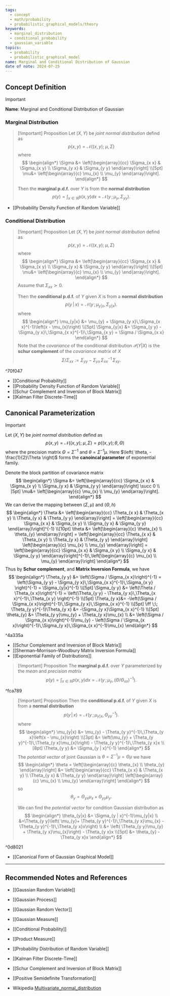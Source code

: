 ```yaml
---
tags:
  - concept
  - math/probability
  - probabilistic_graphical_models/theory
keywords:
  - marginal_distribution
  - conditional_probability
  - gaussian_variable
topics:
  - probability
  - probabilistic_graphical_model
name: Marginal and Conditional Distribution of Gaussian
date of note: 2024-07-25
---
```


## Concept Definition

>[!important]
>**Name**: Marginal and Conditional Distribution of Gaussian

### Marginal Distribution

>[!important] Proposition
>Let $(X, Y)$ be *joint normal distribution* defind as 
>$$
>p(x, y) = \mathcal{N}\left( (x,y);\; \mu,\, \Sigma \right)
>$$
>where
>$$
>\begin{align*}
> \Sigma &= \left[\begin{array}{cc}
>\Sigma_{x x} & \Sigma_{x y} \\
>\Sigma_{y x} & \Sigma_{y y}
>\end{array}\right] \\[5pt]
> \mu&= \left[\begin{array}{c}
>\mu_{x}  \\
>\mu_{y} 
>\end{array}\right].
>\end{align*}
>$$
>
>Then the **marginal p.d.f.** over $Y$ is from the **normal distribution**
>$$
>p(y) = \int_{x \in \mathbb{R}}p(x, y)dx = \mathcal{N}(y\,;\, \mu_{y},\, \Sigma_{y y}).
>$$

- [[Probability Density Function of Random Variable]]

### Conditional Distribution

>[!important] Proposition
>Let $(X, Y)$ be *joint normal distribution* defind as 
>$$
>p(x, y) = \mathcal{N}\left( (x,y);\; \mu,\, \Sigma \right)
>$$
>where
>$$
>\begin{align*}
> \Sigma &= \left[\begin{array}{cc}
>\Sigma_{x x} & \Sigma_{x y} \\
>\Sigma_{y x} & \Sigma_{y y}
>\end{array}\right] \\[5pt]
> \mu&= \left[\begin{array}{c}
>\mu_{x}  \\
>\mu_{y} 
>\end{array}\right].
>\end{align*}
>$$
>Assume that $\Sigma_{x x} \succ 0$.
>
>Then the **conditional p.d.f.** of $Y$ given $X$ is from a **normal distribution**
>$$
>p(y \,|\, x) = \mathcal{N}(y\,;\, \mu_{y|x},\, \Sigma_{y|x}).
>$$
>where
>$$
>\begin{align*}
> \mu_{y|x} &= \mu_{y} + \Sigma_{y x}\,\Sigma_{x x}^{-1}\left(x - \mu_{x}\right) \\[5pt]
> \Sigma_{y|x} &= \Sigma_{y y} - \Sigma_{y x}\,\Sigma_{x x}^{-1}\,\Sigma_{x y} = \Sigma / \Sigma_{x x}
>\end{align*}
>$$
>Note that the *covariance* of the conditional distribution $\mathcal{P}(Y|X)$ is the **schur complement** of the *covariance matrix* of $X$ $$\Sigma / \Sigma_{x x} := \Sigma_{y y} - \Sigma_{y x}\,\Sigma_{x x}^{-1}\,\Sigma_{x y}.$$

^70f047


- [[Conditional Probability]]
- [[Probability Density Function of Random Variable]]
- [[Schur Complement and Inversion of Block Matrix]]
- [[Kalman Filter Discrete-Time]]

## Canonical Parameterization 

>[!important] 
>Let $(X, Y)$ be *joint normal distribution* defind as 
>$$
>p(x, y) = \mathcal{N}\left( (x,y);\; \mu,\, \Sigma \right) = p((x,y); \theta, \Theta)
>$$
>where the precision matrix $\Theta = \Sigma^{-1}$ and $\theta = \Sigma^{-1}\mu$. Here $\left( \theta, -\frac{1}{2}\Theta \right)$ forms the **canoincal parameter** of exponential family.
>
>Denote the block partition of covariance matrix
>$$
>\begin{align*}
> \Sigma &= \left[\begin{array}{cc}
>\Sigma_{x x} & \Sigma_{x y} \\
>\Sigma_{y x} & \Sigma_{y y}
>\end{array}\right] \succ 0 \\[5pt]
> \mu&= \left[\begin{array}{c}
>\mu_{x}  \\
>\mu_{y} 
>\end{array}\right].
>\end{align*}
>$$
>We can derive the mapping between $(\Sigma, \mu)$ and $(\Theta, h)$
>$$
>\begin{align*}
> \Theta &= \left[\begin{array}{cc}
>\Theta_{x x} & \Theta_{x y} \\
>\Theta_{y x} & \Theta_{y y}
>\end{array}\right] = \left[\begin{array}{cc}
>\Sigma_{x x} & \Sigma_{x y} \\
>\Sigma_{y x} & \Sigma_{y y}
>\end{array}\right]^{-1} \\[10pt]
>\theta &= \left[\begin{array}{c}
>\theta_{x}  \\
>\theta_{y} 
>\end{array}\right]  = \left[\begin{array}{cc}
>\Theta_{x x} & \Theta_{x y} \\
>\Theta_{y x} & \Theta_{y y}
>\end{array}\right] \left[\begin{array}{c}
>\mu_{x}  \\
>\mu_{y} 
>\end{array}\right] =  \left[\begin{array}{cc}
>\Sigma_{x x} & \Sigma_{x y} \\
>\Sigma_{y x} & \Sigma_{y y}
>\end{array}\right]^{-1}\,\left[\begin{array}{c}
>\mu_{x}  \\
>\mu_{y} 
>\end{array}\right] 
>\end{align*}
>$$
>Thus by **Schur complement**, and **Matrix Inversion Formula**, we have
>$$
>\begin{align*}
>\Theta_{y y} &= \left(\Sigma / \Sigma_{x x}\right)^{-1} =  \left(\Sigma_{y y} - \Sigma_{y x}\,\Sigma_{x x}^{-1}\,\Sigma_{x y} \right)^{-1} = \Sigma_{y|x}^{-1} \\[5pt]
> \Sigma_{y y} &= \left(\Theta / \Theta_{x x}\right)^{-1} = \left(\Theta_{y y} - \Theta_{y x}\,\Theta_{x x}^{-1}\,\Theta_{x y} \right)^{-1} \\[5pt]
> \Theta_{y x}&= -\left(\Sigma / \Sigma_{x x}\right)^{-1}\,\Sigma_{y x}\,\Sigma_{x x}^{-1}  \\[5pt]
> \iff \;\; \Theta_{y y}^{-1}\Theta_{y x} &= -\Sigma_{y x}\Sigma_{x x}^{-1} \\[5pt]
> \theta_{y} &= \Theta_{y y}\mu_{y} + \Theta_{y x}\mu_{x}  \\
> &= \left(\Sigma / \Sigma_{x x}\right)^{-1}\mu_{y} - \left(\Sigma / \Sigma_{x x}\right)^{-1}\,\Sigma_{y x}\,\Sigma_{x x}^{-1}\mu_{x}
>\end{align*}
>$$

^4a335a

- [[Schur Complement and Inversion of Block Matrix]]
- [[Sherman–Morrison–Woodbury Matrix Inversion Formula]]
- [[Exponential Family of Distributions]]


>[!important] Proposition
>The **marginal p.d.f.** over $Y$ parameterized by the *mean* and *precision matrix*
>$$
>p(y) = \int_{x \in \mathbb{R}}p(x, y)dx = \mathcal{N}(y\,;\, \mu_{y},\, \left(\Theta / \Theta_{x x}\right)^{-1} ).
>$$

^fca789

>[!important] Proposition
>Then the **conditional p.d.f.** of $Y$ given $X$ is from a **normal distribution**
>$$
>p(y \,|\, x) = \mathcal{N}(y\,;\, \mu_{y|x},\, \Theta_{y y}^{-1}).
>$$
>where
>$$
>\begin{align*}
> \mu_{y|x} &= \mu_{y} - \Theta_{y y}^{-1}\,\Theta_{y x}\left(x - \mu_{x}\right) \\[3pt]
> &= \left(\mu_{y} +  \Theta_{y y}^{-1}\,\Theta_{y x}\mu_{x}\right) - \Theta_{y y}^{-1}\,\Theta_{y x}x  \\[8pt]
> \Theta_{y y} &= \Sigma_{y | x}^{-1}
>\end{align*}
>$$
>The *potential vector* of joint Gaussian is $\theta =\Sigma^{-1}\mu = \Theta\mu$  we have
>$$
>\begin{align*}
> \theta = \left[\begin{array}{c}
>\theta_{x}  \\
>\theta_{y} 
>\end{array}\right]  &= \left[\begin{array}{cc}
>\Theta_{x x} & \Theta_{x y} \\
>\Theta_{y x} & \Theta_{y y}
>\end{array}\right] \left[\begin{array}{c}
>\mu_{x}  \\
>\mu_{y} 
>\end{array}\right] 
>\end{align*}
>$$
>so
>$$
>\theta_{y} = \Theta_{y x}\mu_{x} + \Theta_{y y}\mu_{y}.
>$$
>
>We can find the *potential vector* for condition Gaussian distribution as
>$$
>\begin{align*}
>\theta_{y|x} &= \Sigma_{y | x}^{-1}\mu_{y|x} \\
>&=\Theta_{y y}\left( \mu_{y}+ \Theta_{y y}^{-1}\,\Theta_{y x}\mu_{x} - \Theta_{y y}^{-1}\,\Theta_{y x}x\right) \\
>&= \left( \Theta_{y y}\mu_{y} + \Theta_{y x}\mu_{x}\right) - \Theta_{y x}x \\[5pt]
>&= \theta_{y} - \Theta_{y x}x
>\end{align*}
>$$

^0d8021

- [[Canonical Form of Gaussian Graphical Model]]





-----------
##  Recommended Notes and References


- [[Gaussian Random Variable]]
- [[Gaussian Process]]
- [[Gaussian Random Vector]]
- [[Gaussian Measure]]

- [[Conditional Probability]]
- [[Product Measure]]
- [[Probability Distribution of Random Variable]]

- [[Kalman Filter Discrete-Time]]


- [[Schur Complement and Inversion of Block Matrix]]
- [[Positive Semidefinite Transformation]]

- Wikipedia [Multivariate_normal_distribution](https://en.wikipedia.org/wiki/Multivariate_normal_distribution)